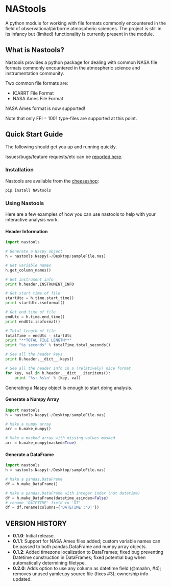 # NAStools #

A python module for working with file formats commonly encountered in the field of observational/airborne atmospheric sciences. The project is still in its infancy but (limited) functionality is currently present in the module.


## What is Nastools? ##

Nastools provides a python package for dealing with common NASA file formats commonly encountered in the atmospheric science and instrumentation community.

Two common file formats are:

* ICARRT File Format
* NASA Ames File Format


NASA Ames format is now supported!

Note that only FFI = 1001 type-files are supported at this point.

## Quick Start Guide ##

The following should get you up and running quickly.

Issues/bugs/feature requests/etc can be [reported here](https://github.com/asobrien/NAStools/issues).


### Installation ###

Nastools are available from the [cheeseshop](https://pypi.python.org/pypi/NAStools/):

    pip install NAStools


### Using Nastools ###

Here are a few examples of how you can use nastools to help with your interactive analysis work.

#### Header Information ####

```python
import nastools

# Generate a Naspy object
h = nastools.Naspy(~/Desktop/sampleFile.nas)

# Get variable names
h.get_column_names()

# Get instrument info
print h.header.INSTRUMENT_INFO

# Get start time of file
startUtc = h.time.start_time()
print startUtc.isoformat()

# Get end time of file
endUtc = h.time.end_time()
print endUtc.isoformat()

# Total length of file
totalTime = endUtc - startUtc
print "**TOTAL FILE LENGTH**"
print "%s seconds" % totalTime.total_seconds()

# See all the header keys
print D.header.__dict__.keys()

# See all the header info in a (relatively) nice format
for key, val in h.header.__dict__.iteritems():
    print '%s: %s\n' % (key, val)
```
Generating a Naspy object is enough to start doing analysis.


#### Generate a Numpy Array ####

```python
import nastools
h = nastools.Naspy(~/Desktop/sampleFile.nas)

# Make a numpy array
arr = h.make_numpy()

# Make a masked array with missing values masked
arr = h.make_numpy(masked=True)
```

#### Generate a DataFrame ####

```python
import nastools
h = nastools.Naspy(~/Desktop/sampleFile.nas)

# Make a pandas.DataFrame
df = h.make_DataFrame()

# Make a pandas.DataFrame with integer index (not datetime)
df = h.make_DataFrame(datetime_asindex=False)
# rename 'DATETIME' field to 'DT'
df = df.rename(columns={'DATETIME':'DT'})
```

## VERSION HISTORY ##

* **0.1.0**: Initial release.
* **0.1.1**: Support for NASA Ames files added; custom variable names can be passed to both pandas.DataFrame and numpy.array objects.
* **0.1.2**: Added timezone localization to DataFrames; fixed bug preventing Datetime construction in DataFrames; fixed potential bug when automatically determining filetype.
* **0.2.0**: Adds option to use any column as datetime field (@maahn, #4); removes unused
    yamler.py source file (fixes #3); ownership info updated.















